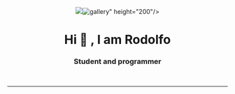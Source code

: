 <p align="center">
  <img src="<a href="https://imgbb.com/"><img src="https://i.ibb.co/ZXTTxrc/gallery.png" alt="gallery" border="0"></a>" height="200"/>
</p>
<h1 align="center">Hi 👋 , I am Rodolfo </h1>
<h3 align="center">Student and programmer </h3>
<p align="center">

</p>
<br>

<p align="left"> 

 </p>
 <p align="center">

  
</p>
<hr>

<!--
**Rodolfo-Chan/Rodolfo-Chan** is a ✨ _special_ ✨ repository because its `README.md` (this file) appears on your GitHub profile.

Here are some ideas to get you started:

- 🔭 I’m currently working on ...
- 🌱 I’m currently learning ...
- 👯 I’m looking to collaborate on ...
- 🤔 I’m looking for help with ...
- 💬 Ask me about ...
- 📫 How to reach me: ...
- 😄 Pronouns: ...
- ⚡ Fun fact: ...
-->
